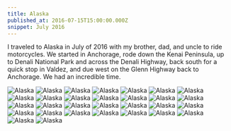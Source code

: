 ```yaml
---
title: Alaska
published_at: 2016-07-15T15:00:00.000Z
snippet: July 2016
---
```


I traveled to Alaska in July of 2016 with my brother, dad, and uncle to ride
motorcycles. We started in Anchorage, rode down the Kenai Peninsula, up to
Denali National Park and across the Denali Highway, back south for a quick stop
in Valdez, and due west on the Glenn Highway back to Anchorage. We had an
incredible time.

![Alaska](https://s3.amazonaws.com/honkytonk.in/alaska/DSC00441.jpg)
![Alaska](https://s3.amazonaws.com/honkytonk.in/alaska/DSC00463.jpg)
![Alaska](https://s3.amazonaws.com/honkytonk.in/alaska/DSC00515.jpg)
![Alaska](https://s3.amazonaws.com/honkytonk.in/alaska/DSC00537.jpg)
![Alaska](https://s3.amazonaws.com/honkytonk.in/alaska/DSC00611.jpg)
![Alaska](https://s3.amazonaws.com/honkytonk.in/alaska/DSC00617.jpg)
![Alaska](https://s3.amazonaws.com/honkytonk.in/alaska/DSC00662.jpg)
![Alaska](https://s3.amazonaws.com/honkytonk.in/alaska/DSC00707.jpg)
![Alaska](https://s3.amazonaws.com/honkytonk.in/alaska/DSC00725.jpg)
![Alaska](https://s3.amazonaws.com/honkytonk.in/alaska/DSC00759.jpg)
![Alaska](https://s3.amazonaws.com/honkytonk.in/alaska/DSC00940.jpg)
![Alaska](https://s3.amazonaws.com/honkytonk.in/alaska/DSC00964.jpg)
![Alaska](https://s3.amazonaws.com/honkytonk.in/alaska/DSC01057.jpg)
![Alaska](https://s3.amazonaws.com/honkytonk.in/alaska/DSC01127.jpg)
![Alaska](https://s3.amazonaws.com/honkytonk.in/alaska/DSC01130.jpg)
![Alaska](https://s3.amazonaws.com/honkytonk.in/alaska/DSC01181.jpg)
![Alaska](https://s3.amazonaws.com/honkytonk.in/alaska/DSC01198.jpg)
![Alaska](https://s3.amazonaws.com/honkytonk.in/alaska/DSC01234.jpg)
![Alaska](https://s3.amazonaws.com/honkytonk.in/alaska/DSC01258.jpg)
![Alaska](https://s3.amazonaws.com/honkytonk.in/alaska/DSC01300.jpg)
![Alaska](https://s3.amazonaws.com/honkytonk.in/alaska/DSC01314.jpg)
![Alaska](https://s3.amazonaws.com/honkytonk.in/alaska/DSC01333.jpg)
![Alaska](https://s3.amazonaws.com/honkytonk.in/alaska/DSC01358.jpg)
![Alaska](https://s3.amazonaws.com/honkytonk.in/alaska/DSC01372.jpg)
![Alaska](https://s3.amazonaws.com/honkytonk.in/alaska/DSC01393.jpg)
![Alaska](https://s3.amazonaws.com/honkytonk.in/alaska/DSC01399.jpg)
![Alaska](https://s3.amazonaws.com/honkytonk.in/alaska/DSC01458.jpg)
![Alaska](https://s3.amazonaws.com/honkytonk.in/alaska/DSC01557.jpg)
![Alaska](https://s3.amazonaws.com/honkytonk.in/alaska/DSC01680.jpg)
![Alaska](https://s3.amazonaws.com/honkytonk.in/alaska/DSC01694.jpg)
